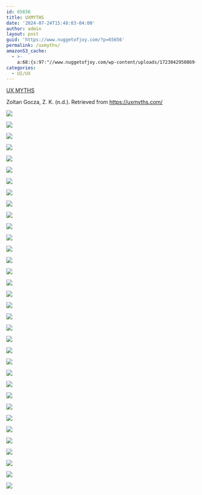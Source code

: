 ```yaml
---
id: 65656
title: UXMYTHS
date: '2024-07-24T15:48:03-04:00'
author: admin
layout: post
guid: 'https://www.nuggetofjoy.com/?p=65656'
permalink: /uxmyths/
amazonS3_cache:
  - >-
    a:68:{s:97:"//www.nuggetofjoy.com/wp-content/uploads/1723042950869-21cffe13-3987-42d2-964e-27b7292dc6e2_1.jpg";a:2:{s:2:"id";i:66008;s:11:"source_type";s:13:"media-library";}s:114:"//image-control-storage.s3.amazonaws.com/2024/07/07110410/1723042950869-21cffe13-3987-42d2-964e-27b7292dc6e2_1.jpg";a:2:{s:2:"id";i:66008;s:11:"source_type";s:13:"media-library";}s:99:"//www.nuggetofjoy.com/wp-content/uploads/1723042950869-21cffe13-3987-42d2-964e-27b7292dc6e2_2-2.jpg";a:2:{s:2:"id";i:66037;s:11:"source_type";s:13:"media-library";}s:116:"//image-control-storage.s3.amazonaws.com/2024/07/07110639/1723042950869-21cffe13-3987-42d2-964e-27b7292dc6e2_2-2.jpg";a:2:{s:2:"id";i:66037;s:11:"source_type";s:13:"media-library";}s:97:"//www.nuggetofjoy.com/wp-content/uploads/1723042950869-21cffe13-3987-42d2-964e-27b7292dc6e2_3.jpg";a:2:{s:2:"id";i:66039;s:11:"source_type";s:13:"media-library";}s:114:"//image-control-storage.s3.amazonaws.com/2024/07/07110917/1723042950869-21cffe13-3987-42d2-964e-27b7292dc6e2_3.jpg";a:2:{s:2:"id";i:66039;s:11:"source_type";s:13:"media-library";}s:97:"//www.nuggetofjoy.com/wp-content/uploads/1723042950869-21cffe13-3987-42d2-964e-27b7292dc6e2_4.jpg";a:2:{s:2:"id";i:66038;s:11:"source_type";s:13:"media-library";}s:114:"//image-control-storage.s3.amazonaws.com/2024/07/07110649/1723042950869-21cffe13-3987-42d2-964e-27b7292dc6e2_4.jpg";a:2:{s:2:"id";i:66038;s:11:"source_type";s:13:"media-library";}s:97:"//www.nuggetofjoy.com/wp-content/uploads/1723042950869-21cffe13-3987-42d2-964e-27b7292dc6e2_5.jpg";a:2:{s:2:"id";i:66040;s:11:"source_type";s:13:"media-library";}s:114:"//image-control-storage.s3.amazonaws.com/2024/07/07110954/1723042950869-21cffe13-3987-42d2-964e-27b7292dc6e2_5.jpg";a:2:{s:2:"id";i:66040;s:11:"source_type";s:13:"media-library";}s:97:"//www.nuggetofjoy.com/wp-content/uploads/1723042950869-21cffe13-3987-42d2-964e-27b7292dc6e2_6.jpg";a:2:{s:2:"id";i:66041;s:11:"source_type";s:13:"media-library";}s:114:"//image-control-storage.s3.amazonaws.com/2024/07/07110957/1723042950869-21cffe13-3987-42d2-964e-27b7292dc6e2_6.jpg";a:2:{s:2:"id";i:66041;s:11:"source_type";s:13:"media-library";}s:97:"//www.nuggetofjoy.com/wp-content/uploads/1723042950869-21cffe13-3987-42d2-964e-27b7292dc6e2_7.jpg";a:2:{s:2:"id";i:66042;s:11:"source_type";s:13:"media-library";}s:114:"//image-control-storage.s3.amazonaws.com/2024/07/07111003/1723042950869-21cffe13-3987-42d2-964e-27b7292dc6e2_7.jpg";a:2:{s:2:"id";i:66042;s:11:"source_type";s:13:"media-library";}s:99:"//www.nuggetofjoy.com/wp-content/uploads/1723042950869-21cffe13-3987-42d2-964e-27b7292dc6e2_8-1.jpg";a:2:{s:2:"id";i:66034;s:11:"source_type";s:13:"media-library";}s:116:"//image-control-storage.s3.amazonaws.com/2024/07/07110639/1723042950869-21cffe13-3987-42d2-964e-27b7292dc6e2_8-1.jpg";a:2:{s:2:"id";i:66034;s:11:"source_type";s:13:"media-library";}s:97:"//www.nuggetofjoy.com/wp-content/uploads/1723042950869-21cffe13-3987-42d2-964e-27b7292dc6e2_9.jpg";a:2:{s:2:"id";i:66043;s:11:"source_type";s:13:"media-library";}s:114:"//image-control-storage.s3.amazonaws.com/2024/07/07111009/1723042950869-21cffe13-3987-42d2-964e-27b7292dc6e2_9.jpg";a:2:{s:2:"id";i:66043;s:11:"source_type";s:13:"media-library";}s:98:"//www.nuggetofjoy.com/wp-content/uploads/1723042950869-21cffe13-3987-42d2-964e-27b7292dc6e2_10.jpg";a:2:{s:2:"id";i:66027;s:11:"source_type";s:13:"media-library";}s:115:"//image-control-storage.s3.amazonaws.com/2024/07/07110639/1723042950869-21cffe13-3987-42d2-964e-27b7292dc6e2_10.jpg";a:2:{s:2:"id";i:66027;s:11:"source_type";s:13:"media-library";}s:100:"//www.nuggetofjoy.com/wp-content/uploads/1723042950869-21cffe13-3987-42d2-964e-27b7292dc6e2_11-1.jpg";a:2:{s:2:"id";i:66044;s:11:"source_type";s:13:"media-library";}s:117:"//image-control-storage.s3.amazonaws.com/2024/07/07111018/1723042950869-21cffe13-3987-42d2-964e-27b7292dc6e2_11-1.jpg";a:2:{s:2:"id";i:66044;s:11:"source_type";s:13:"media-library";}s:98:"//www.nuggetofjoy.com/wp-content/uploads/1723042950869-21cffe13-3987-42d2-964e-27b7292dc6e2_12.jpg";a:2:{s:2:"id";i:66035;s:11:"source_type";s:13:"media-library";}s:115:"//image-control-storage.s3.amazonaws.com/2024/07/07110640/1723042950869-21cffe13-3987-42d2-964e-27b7292dc6e2_12.jpg";a:2:{s:2:"id";i:66035;s:11:"source_type";s:13:"media-library";}s:100:"//www.nuggetofjoy.com/wp-content/uploads/1723042950869-21cffe13-3987-42d2-964e-27b7292dc6e2_13-2.jpg";a:2:{s:2:"id";i:66045;s:11:"source_type";s:13:"media-library";}s:117:"//image-control-storage.s3.amazonaws.com/2024/07/07111252/1723042950869-21cffe13-3987-42d2-964e-27b7292dc6e2_13-2.jpg";a:2:{s:2:"id";i:66045;s:11:"source_type";s:13:"media-library";}s:98:"//www.nuggetofjoy.com/wp-content/uploads/1723042950869-21cffe13-3987-42d2-964e-27b7292dc6e2_14.jpg";a:2:{s:2:"id";i:66046;s:11:"source_type";s:13:"media-library";}s:115:"//image-control-storage.s3.amazonaws.com/2024/07/07111258/1723042950869-21cffe13-3987-42d2-964e-27b7292dc6e2_14.jpg";a:2:{s:2:"id";i:66046;s:11:"source_type";s:13:"media-library";}s:100:"//www.nuggetofjoy.com/wp-content/uploads/1723042950869-21cffe13-3987-42d2-964e-27b7292dc6e2_15-1.jpg";a:2:{s:2:"id";i:66047;s:11:"source_type";s:13:"media-library";}s:117:"//image-control-storage.s3.amazonaws.com/2024/07/07111302/1723042950869-21cffe13-3987-42d2-964e-27b7292dc6e2_15-1.jpg";a:2:{s:2:"id";i:66047;s:11:"source_type";s:13:"media-library";}s:100:"//www.nuggetofjoy.com/wp-content/uploads/1723042950869-21cffe13-3987-42d2-964e-27b7292dc6e2_16-1.jpg";a:2:{s:2:"id";i:66048;s:11:"source_type";s:13:"media-library";}s:117:"//image-control-storage.s3.amazonaws.com/2024/07/07111306/1723042950869-21cffe13-3987-42d2-964e-27b7292dc6e2_16-1.jpg";a:2:{s:2:"id";i:66048;s:11:"source_type";s:13:"media-library";}s:100:"//www.nuggetofjoy.com/wp-content/uploads/1723042950869-21cffe13-3987-42d2-964e-27b7292dc6e2_17-1.jpg";a:2:{s:2:"id";i:66049;s:11:"source_type";s:13:"media-library";}s:117:"//image-control-storage.s3.amazonaws.com/2024/07/07111313/1723042950869-21cffe13-3987-42d2-964e-27b7292dc6e2_17-1.jpg";a:2:{s:2:"id";i:66049;s:11:"source_type";s:13:"media-library";}s:100:"//www.nuggetofjoy.com/wp-content/uploads/1723042950869-21cffe13-3987-42d2-964e-27b7292dc6e2_18-1.jpg";a:2:{s:2:"id";i:66050;s:11:"source_type";s:13:"media-library";}s:117:"//image-control-storage.s3.amazonaws.com/2024/07/07111316/1723042950869-21cffe13-3987-42d2-964e-27b7292dc6e2_18-1.jpg";a:2:{s:2:"id";i:66050;s:11:"source_type";s:13:"media-library";}s:100:"//www.nuggetofjoy.com/wp-content/uploads/1723042950869-21cffe13-3987-42d2-964e-27b7292dc6e2_19-1.jpg";a:2:{s:2:"id";i:66032;s:11:"source_type";s:13:"media-library";}s:117:"//image-control-storage.s3.amazonaws.com/2024/07/07110639/1723042950869-21cffe13-3987-42d2-964e-27b7292dc6e2_19-1.jpg";a:2:{s:2:"id";i:66032;s:11:"source_type";s:13:"media-library";}s:100:"//www.nuggetofjoy.com/wp-content/uploads/1723042950869-21cffe13-3987-42d2-964e-27b7292dc6e2_20-1.jpg";a:2:{s:2:"id";i:66051;s:11:"source_type";s:13:"media-library";}s:117:"//image-control-storage.s3.amazonaws.com/2024/07/07111320/1723042950869-21cffe13-3987-42d2-964e-27b7292dc6e2_20-1.jpg";a:2:{s:2:"id";i:66051;s:11:"source_type";s:13:"media-library";}s:100:"//www.nuggetofjoy.com/wp-content/uploads/1723042950869-21cffe13-3987-42d2-964e-27b7292dc6e2_21-2.jpg";a:2:{s:2:"id";i:66052;s:11:"source_type";s:13:"media-library";}s:117:"//image-control-storage.s3.amazonaws.com/2024/07/07111323/1723042950869-21cffe13-3987-42d2-964e-27b7292dc6e2_21-2.jpg";a:2:{s:2:"id";i:66052;s:11:"source_type";s:13:"media-library";}s:100:"//www.nuggetofjoy.com/wp-content/uploads/1723042950869-21cffe13-3987-42d2-964e-27b7292dc6e2_22-1.jpg";a:2:{s:2:"id";i:66053;s:11:"source_type";s:13:"media-library";}s:117:"//image-control-storage.s3.amazonaws.com/2024/07/07111329/1723042950869-21cffe13-3987-42d2-964e-27b7292dc6e2_22-1.jpg";a:2:{s:2:"id";i:66053;s:11:"source_type";s:13:"media-library";}s:98:"//www.nuggetofjoy.com/wp-content/uploads/1723042950869-21cffe13-3987-42d2-964e-27b7292dc6e2_23.jpg";a:2:{s:2:"id";i:66033;s:11:"source_type";s:13:"media-library";}s:115:"//image-control-storage.s3.amazonaws.com/2024/07/07110639/1723042950869-21cffe13-3987-42d2-964e-27b7292dc6e2_23.jpg";a:2:{s:2:"id";i:66033;s:11:"source_type";s:13:"media-library";}s:98:"//www.nuggetofjoy.com/wp-content/uploads/1723042950869-21cffe13-3987-42d2-964e-27b7292dc6e2_24.jpg";a:2:{s:2:"id";i:66054;s:11:"source_type";s:13:"media-library";}s:115:"//image-control-storage.s3.amazonaws.com/2024/07/07111336/1723042950869-21cffe13-3987-42d2-964e-27b7292dc6e2_24.jpg";a:2:{s:2:"id";i:66054;s:11:"source_type";s:13:"media-library";}s:98:"//www.nuggetofjoy.com/wp-content/uploads/1723042950869-21cffe13-3987-42d2-964e-27b7292dc6e2_25.jpg";a:2:{s:2:"id";i:66036;s:11:"source_type";s:13:"media-library";}s:115:"//image-control-storage.s3.amazonaws.com/2024/07/07110639/1723042950869-21cffe13-3987-42d2-964e-27b7292dc6e2_25.jpg";a:2:{s:2:"id";i:66036;s:11:"source_type";s:13:"media-library";}s:98:"//www.nuggetofjoy.com/wp-content/uploads/1723042950869-21cffe13-3987-42d2-964e-27b7292dc6e2_26.jpg";a:2:{s:2:"id";i:66030;s:11:"source_type";s:13:"media-library";}s:115:"//image-control-storage.s3.amazonaws.com/2024/07/07110639/1723042950869-21cffe13-3987-42d2-964e-27b7292dc6e2_26.jpg";a:2:{s:2:"id";i:66030;s:11:"source_type";s:13:"media-library";}s:98:"//www.nuggetofjoy.com/wp-content/uploads/1723042950869-21cffe13-3987-42d2-964e-27b7292dc6e2_27.jpg";a:2:{s:2:"id";i:66055;s:11:"source_type";s:13:"media-library";}s:115:"//image-control-storage.s3.amazonaws.com/2024/07/07111340/1723042950869-21cffe13-3987-42d2-964e-27b7292dc6e2_27.jpg";a:2:{s:2:"id";i:66055;s:11:"source_type";s:13:"media-library";}s:98:"//www.nuggetofjoy.com/wp-content/uploads/1723042950869-21cffe13-3987-42d2-964e-27b7292dc6e2_28.jpg";a:2:{s:2:"id";i:66056;s:11:"source_type";s:13:"media-library";}s:115:"//image-control-storage.s3.amazonaws.com/2024/07/07111343/1723042950869-21cffe13-3987-42d2-964e-27b7292dc6e2_28.jpg";a:2:{s:2:"id";i:66056;s:11:"source_type";s:13:"media-library";}s:98:"//www.nuggetofjoy.com/wp-content/uploads/1723042950869-21cffe13-3987-42d2-964e-27b7292dc6e2_34.jpg";a:2:{s:2:"id";i:66029;s:11:"source_type";s:13:"media-library";}s:115:"//image-control-storage.s3.amazonaws.com/2024/07/07110639/1723042950869-21cffe13-3987-42d2-964e-27b7292dc6e2_34.jpg";a:2:{s:2:"id";i:66029;s:11:"source_type";s:13:"media-library";}s:98:"//www.nuggetofjoy.com/wp-content/uploads/1723042950869-21cffe13-3987-42d2-964e-27b7292dc6e2_29.jpg";a:2:{s:2:"id";i:66057;s:11:"source_type";s:13:"media-library";}s:115:"//image-control-storage.s3.amazonaws.com/2024/07/07111358/1723042950869-21cffe13-3987-42d2-964e-27b7292dc6e2_29.jpg";a:2:{s:2:"id";i:66057;s:11:"source_type";s:13:"media-library";}s:100:"//www.nuggetofjoy.com/wp-content/uploads/1723042950869-21cffe13-3987-42d2-964e-27b7292dc6e2_30-1.jpg";a:2:{s:2:"id";i:66058;s:11:"source_type";s:13:"media-library";}s:117:"//image-control-storage.s3.amazonaws.com/2024/07/07111406/1723042950869-21cffe13-3987-42d2-964e-27b7292dc6e2_30-1.jpg";a:2:{s:2:"id";i:66058;s:11:"source_type";s:13:"media-library";}s:100:"//www.nuggetofjoy.com/wp-content/uploads/1723042950869-21cffe13-3987-42d2-964e-27b7292dc6e2_31-1.jpg";a:2:{s:2:"id";i:66059;s:11:"source_type";s:13:"media-library";}s:117:"//image-control-storage.s3.amazonaws.com/2024/07/07111411/1723042950869-21cffe13-3987-42d2-964e-27b7292dc6e2_31-1.jpg";a:2:{s:2:"id";i:66059;s:11:"source_type";s:13:"media-library";}s:100:"//www.nuggetofjoy.com/wp-content/uploads/1723042950869-21cffe13-3987-42d2-964e-27b7292dc6e2_32-1.jpg";a:2:{s:2:"id";i:66060;s:11:"source_type";s:13:"media-library";}s:117:"//image-control-storage.s3.amazonaws.com/2024/07/07111415/1723042950869-21cffe13-3987-42d2-964e-27b7292dc6e2_32-1.jpg";a:2:{s:2:"id";i:66060;s:11:"source_type";s:13:"media-library";}s:98:"//www.nuggetofjoy.com/wp-content/uploads/1723042950869-21cffe13-3987-42d2-964e-27b7292dc6e2_33.jpg";a:2:{s:2:"id";i:66061;s:11:"source_type";s:13:"media-library";}s:115:"//image-control-storage.s3.amazonaws.com/2024/07/07111417/1723042950869-21cffe13-3987-42d2-964e-27b7292dc6e2_33.jpg";a:2:{s:2:"id";i:66061;s:11:"source_type";s:13:"media-library";}}
categories:
  - UI/UX
---
```


[UX MYTHS](https://uxmyths.com)

Zoltan Gocza, Z. K. (n.d.). Retrieved from https://uxmyths.com/

![](https://image-control-storage.s3.amazonaws.com/2024/07/07110410/1723042950869-21cffe13-3987-42d2-964e-27b7292dc6e2_1.jpg)

![](https://image-control-storage.s3.amazonaws.com/2024/07/07110639/1723042950869-21cffe13-3987-42d2-964e-27b7292dc6e2_2-2.jpg)

![](https://image-control-storage.s3.amazonaws.com/2024/07/07110917/1723042950869-21cffe13-3987-42d2-964e-27b7292dc6e2_3.jpg)

![](https://image-control-storage.s3.amazonaws.com/2024/07/07110649/1723042950869-21cffe13-3987-42d2-964e-27b7292dc6e2_4.jpg)

![](https://image-control-storage.s3.amazonaws.com/2024/07/07110954/1723042950869-21cffe13-3987-42d2-964e-27b7292dc6e2_5.jpg)

![](https://image-control-storage.s3.amazonaws.com/2024/07/07110957/1723042950869-21cffe13-3987-42d2-964e-27b7292dc6e2_6.jpg)

![](https://image-control-storage.s3.amazonaws.com/2024/07/07111003/1723042950869-21cffe13-3987-42d2-964e-27b7292dc6e2_7.jpg)

![](https://image-control-storage.s3.amazonaws.com/2024/07/07110639/1723042950869-21cffe13-3987-42d2-964e-27b7292dc6e2_8-1.jpg)

![](https://image-control-storage.s3.amazonaws.com/2024/07/07111009/1723042950869-21cffe13-3987-42d2-964e-27b7292dc6e2_9.jpg)

![](https://image-control-storage.s3.amazonaws.com/2024/07/07110639/1723042950869-21cffe13-3987-42d2-964e-27b7292dc6e2_10.jpg)

![](https://image-control-storage.s3.amazonaws.com/2024/07/07111018/1723042950869-21cffe13-3987-42d2-964e-27b7292dc6e2_11-1.jpg)

![](https://image-control-storage.s3.amazonaws.com/2024/07/07110640/1723042950869-21cffe13-3987-42d2-964e-27b7292dc6e2_12.jpg)

![](https://image-control-storage.s3.amazonaws.com/2024/07/07111252/1723042950869-21cffe13-3987-42d2-964e-27b7292dc6e2_13-2.jpg)

![](https://image-control-storage.s3.amazonaws.com/2024/07/07111258/1723042950869-21cffe13-3987-42d2-964e-27b7292dc6e2_14.jpg)

![](https://image-control-storage.s3.amazonaws.com/2024/07/07111302/1723042950869-21cffe13-3987-42d2-964e-27b7292dc6e2_15-1.jpg)

![](https://image-control-storage.s3.amazonaws.com/2024/07/07111306/1723042950869-21cffe13-3987-42d2-964e-27b7292dc6e2_16-1.jpg)

![](https://image-control-storage.s3.amazonaws.com/2024/07/07111313/1723042950869-21cffe13-3987-42d2-964e-27b7292dc6e2_17-1.jpg)

![](https://image-control-storage.s3.amazonaws.com/2024/07/07111316/1723042950869-21cffe13-3987-42d2-964e-27b7292dc6e2_18-1.jpg)

![](https://image-control-storage.s3.amazonaws.com/2024/07/07110639/1723042950869-21cffe13-3987-42d2-964e-27b7292dc6e2_19-1.jpg)

![](https://image-control-storage.s3.amazonaws.com/2024/07/07111320/1723042950869-21cffe13-3987-42d2-964e-27b7292dc6e2_20-1.jpg)

![](https://image-control-storage.s3.amazonaws.com/2024/07/07111323/1723042950869-21cffe13-3987-42d2-964e-27b7292dc6e2_21-2.jpg)

![](https://image-control-storage.s3.amazonaws.com/2024/07/07111329/1723042950869-21cffe13-3987-42d2-964e-27b7292dc6e2_22-1.jpg)

![](https://image-control-storage.s3.amazonaws.com/2024/07/07110639/1723042950869-21cffe13-3987-42d2-964e-27b7292dc6e2_23.jpg)

![](https://image-control-storage.s3.amazonaws.com/2024/07/07111336/1723042950869-21cffe13-3987-42d2-964e-27b7292dc6e2_24.jpg)

![](https://image-control-storage.s3.amazonaws.com/2024/07/07110639/1723042950869-21cffe13-3987-42d2-964e-27b7292dc6e2_25.jpg)

![](https://image-control-storage.s3.amazonaws.com/2024/07/07110639/1723042950869-21cffe13-3987-42d2-964e-27b7292dc6e2_26.jpg)

![](https://image-control-storage.s3.amazonaws.com/2024/07/07111340/1723042950869-21cffe13-3987-42d2-964e-27b7292dc6e2_27.jpg)

![](https://image-control-storage.s3.amazonaws.com/2024/07/07111343/1723042950869-21cffe13-3987-42d2-964e-27b7292dc6e2_28.jpg)

![](https://image-control-storage.s3.amazonaws.com/2024/07/07111358/1723042950869-21cffe13-3987-42d2-964e-27b7292dc6e2_29.jpg)

![](https://image-control-storage.s3.amazonaws.com/2024/07/07111406/1723042950869-21cffe13-3987-42d2-964e-27b7292dc6e2_30-1.jpg)

![](https://image-control-storage.s3.amazonaws.com/2024/07/07111411/1723042950869-21cffe13-3987-42d2-964e-27b7292dc6e2_31-1.jpg)

![](https://image-control-storage.s3.amazonaws.com/2024/07/07111415/1723042950869-21cffe13-3987-42d2-964e-27b7292dc6e2_32-1.jpg)

![](https://image-control-storage.s3.amazonaws.com/2024/07/07111417/1723042950869-21cffe13-3987-42d2-964e-27b7292dc6e2_33.jpg)

![](https://image-control-storage.s3.amazonaws.com/2024/07/07110639/1723042950869-21cffe13-3987-42d2-964e-27b7292dc6e2_34.jpg)
